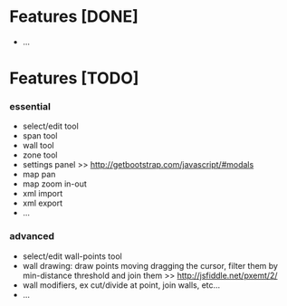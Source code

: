# Features [DONE]

- ...


# Features [TODO]

### essential

- select/edit tool
- span tool
- wall tool
- zone tool
- settings panel >> http://getbootstrap.com/javascript/#modals
- map pan
- map zoom in-out
- xml import
- xml export
- ...

### advanced

- select/edit wall-points tool
- wall drawing: draw points moving dragging the cursor,
                filter them by min-distance threshold and join them
                >> http://jsfiddle.net/pxemt/2/
- wall modifiers, ex cut/divide at point, join walls, etc...
- ...